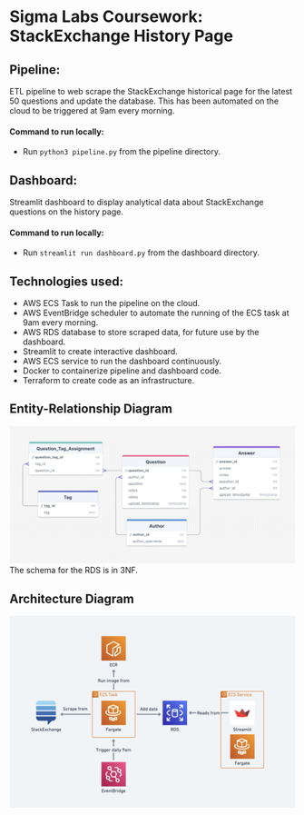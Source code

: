 # Sigma Labs Coursework: StackExchange History Page

## Pipeline:
ETL pipeline to web scrape the StackExchange historical page for the latest 50 questions and update the database. 
This has been automated on the cloud to be triggered at 9am every morning. 

#### Command to run locally:
* Run ```python3 pipeline.py``` from the pipeline directory.  


## Dashboard: 
Streamlit dashboard to display analytical data about StackExchange questions on the history page. 

#### Command to run locally:
* Run ```streamlit run dashboard.py``` from the dashboard directory. 



## Technologies used: 
- AWS ECS Task to run the pipeline on the cloud.
- AWS EventBridge scheduler to automate the running of the ECS task at 9am every morning.
- AWS RDS database to store scraped data, for future use by the dashboard.
- Streamlit to create interactive dashboard. 
- AWS ECS service to run the dashboard continuously.
- Docker to containerize pipeline and dashboard code.
- Terraform to create code as an infrastructure. 


## Entity-Relationship Diagram 
![ER Diagram](er_diagram.png)
The schema for the RDS is in 3NF. 

## Architecture Diagram
![Architecture Diagram](architecture_diagram.png)